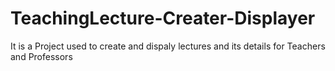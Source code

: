 # TeachingLecture-Creater-Displayer

It is a Project used to create and dispaly lectures and its details for Teachers and Professors

